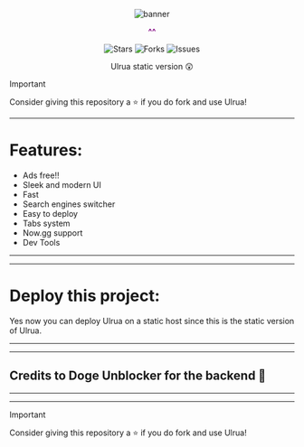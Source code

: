 <p align="center">
  <img src="https://raw.githubusercontent.com/oavla/oav/refs/heads/main/banner.png" alt="banner">
</p>

<p align="center" style="font-weight: bold; color: purple;">
  ^^
</p>

<p align="center">
  <img src="https://img.shields.io/github/stars/oavla/oav?style=social" alt="Stars">
  <img src="https://img.shields.io/github/forks/oavla/oav?style=social" alt="Forks">
  <img src="https://img.shields.io/github/issues/oavla/oav" alt="Issues">
</p>

<p align="center">
  Ulrua static version 😲
</p>

> [!IMPORTANT]
> Consider giving this repository a ⭐️ if you do fork and use Ulrua!

---

# Features:
- Ads free!!
- Sleek and modern UI
- Fast
- Search engines switcher
- Easy to deploy 
- Tabs system
- Now.gg support
- Dev Tools

---
---

# Deploy this project:

Yes now you can deploy Ulrua on a static host since this is the static version of Ulrua.

---
---

## Credits to Doge Unblocker for the backend 🙏

---
---

> [!IMPORTANT]
> Consider giving this repository a ⭐️ if you do fork and use Ulrua!
